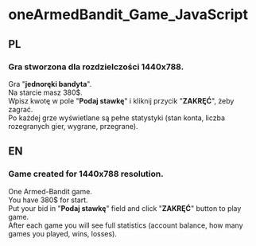 # oneArmedBandit_Game_JavaScript

## PL 
### Gra stworzona dla rozdzielczości 1440x788.  
Gra "**jednoręki bandyta**".  
Na starcie masz 380$.  
Wpisz kwotę w pole "**Podaj stawkę**" i kliknij przycik "**ZAKRĘĆ**", żeby zagrać.  
Po każdej grze wyświetlane są pełne statystyki (stan konta, liczba rozegranych gier, wygrane, przegrane).  


## EN
### Game created for 1440x788 resolution.  
One Armed-Bandit game.  
You have 380$ for start.  
Put your bid in "**Podaj stawkę**" field and click "**ZAKRĘĆ**" button to play game.  
After each game you will see full statistics (account balance, how many games you played, wins, losses).  
